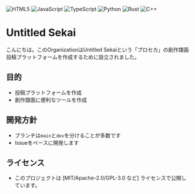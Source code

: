 ![HTML5](https://img.shields.io/badge/HTML5-E34F26?style=flat&logo=html5&logoColor=white)
![JavaScript](https://img.shields.io/badge/JavaScript-F7DF1E?style=flat&logo=javascript&logoColor=black)
![TypeScript](https://img.shields.io/badge/TypeScript-3178C6?style=flat&logo=typescript&logoColor=white)
![Python](https://img.shields.io/badge/Python-3776AB?style=flat&logo=python&logoColor=white)
![Rust](https://img.shields.io/badge/Rust-000000?style=flat&logo=rust&logoColor=white)
![C++](https://img.shields.io/badge/C++-00599C?style=flat&logo=c%2B%2B&logoColor=white
)
# Untitled Sekai

こんにちは。このOrganizationはUntitled Sekaiという「プロセカ」の創作譜面投稿プラットフォームを作成するために設立されました。

## 目的
- 投稿プラットフォームを作成
- 創作譜面に便利なツールを作成

## 開発方針
- ブランチは`main`と`dev`を分けることが多数です
- Issueをベースに開発します

##  ライセンス
- このプロジェクトは [MIT/Apache-2.0/GPL-3.0 など] ライセンスで公開しています。
